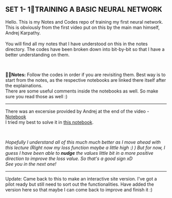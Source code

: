 ## SET 1- 1🔗TRAINING A BASIC NEURAL NETWORK


Hello. This is my Notes and Codes repo of training my first neural network. This is obviously from the first video put on this by the main man himself, Andrej Karpathy. \
\
You will find all my notes that I have understood on this in the notes directory. The codes have been broken down into bit-by-bit so that I have a better understanding on them.

&nbsp;

**✍🏻Notes:**
Follow the codes in order if you are revisiting them. Best way is to start from the notes, as the respective notebooks are linked there itself after the explainations. \
There are some useful comments inside the notebooks as well. So make sure you read those as well :)

-------

There was an excersise provided by Andrej at the end of the video - [Notebook](https://colab.research.google.com/drive/1FPTx1RXtBfc4MaTkf7viZZD4U2F9gtKN?usp=sharing)  
I tried my best to solve it in [this notebook](https://colab.research.google.com/drive/1sFFKx3GkiOiJ6hHQYCux-3Q2Otl4MZu9?authuser=2). 

&nbsp;

*Hopefully I understand all of this much much better as I move ahead with this lecture (Right now my loss function maybe a little high :) )*
*But for now, I guess I have been able to **nudge** the values little bit in a more positive direction to improve the loss value. So that's a good sign xD*  \
*See you in the next one!*

------

Update: Came back to this to make an interactive site version. I've got a pilot ready but still need to sort out the functionalities. Have added the version here so that maybe I can come back to improve and finish it :)
